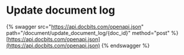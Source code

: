 # Update document log

{% swagger src="https://api.docbits.com/openapi.json" path="/document/update_document_log/{doc_id}" method="post" %}
[https://api.docbits.com/openapi.json](https://api.docbits.com/openapi.json)
{% endswagger %}
